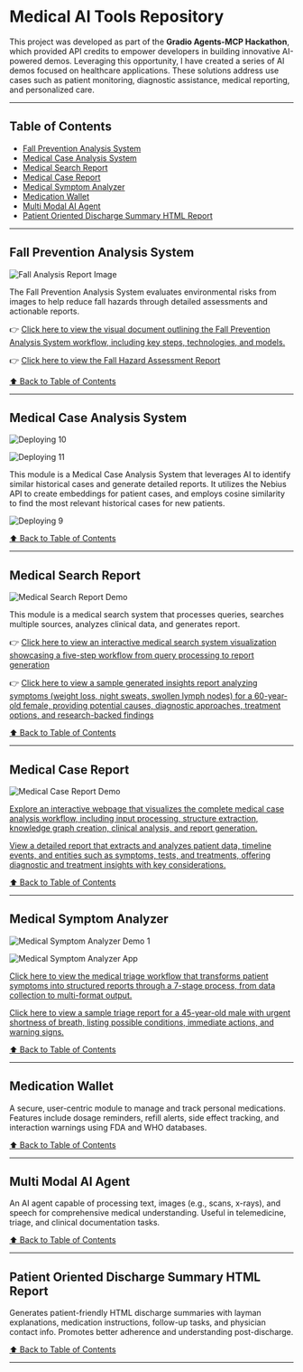 # Medical AI Tools Repository

This project was developed as part of the **Gradio Agents-MCP Hackathon**, which provided API credits to empower developers in building innovative AI-powered demos. Leveraging this opportunity, I have created a series of AI demos focused on healthcare applications. These solutions address use cases such as patient monitoring, diagnostic assistance, medical reporting, and personalized care.

---

## Table of Contents

- [Fall Prevention Analysis System](#fall-prevention-analysis-system)
- [Medical Case Analysis System](#medical-case-analysis-system)
- [Medical Search Report](#medical-search-report)
- [Medical Case Report](#medical-case-report)
- [Medical Symptom Analyzer](#medical-symptom-analyzer)
- [Medication Wallet](#medication-wallet)
- [Multi Modal AI Agent](#multi-modal-ai-agent)
- [Patient Oriented Discharge Summary HTML Report](#patient-oriented-discharge-summary-html-report)

---

## Fall Prevention Analysis System

![Fall Analysis Report Image](https://nbahador.github.io/healthcare-ai-demos-api/Fall_analysis_report/demo_report_image.png)

The Fall Prevention Analysis System evaluates environmental risks from images to help reduce fall hazards through detailed assessments and actionable reports.

👉 [Click here to view the visual document outlining the Fall Prevention Analysis System workflow, including key steps, technologies, and models.](https://nbahador.github.io/healthcare-ai-demos-api/Fall_analysis_report/Workflow.html)

👉 [Click here to view the Fall Hazard Assessment Report](https://nbahador.github.io/healthcare-ai-demos-api/Fall_analysis_report/fall_analysis_report_20250630_225500.html)

[⬆ Back to Table of Contents](#table-of-contents)

---

## Medical Case Analysis System

![Deploying 10](https://nbahador.github.io/healthcare-ai-demos-api/Medical-case-analysis/images/deploying_10.jpg)

![Deploying 11](https://nbahador.github.io/healthcare-ai-demos-api/Medical-case-analysis/images/deploying_11.jpg)

This module is a Medical Case Analysis System that leverages AI to identify similar historical cases and generate detailed reports. It utilizes the Nebius API to create embeddings for patient cases, and employs cosine similarity to find the most relevant historical cases for new patients.

![Deploying 9](https://nbahador.github.io/healthcare-ai-demos-api/Medical-case-analysis/images/deploying_9.jpg)


[⬆ Back to Table of Contents](#table-of-contents)

---

## Medical Search Report

![Medical Search Report Demo](https://nbahador.github.io/healthcare-ai-demos-api/Medical_Search_Report/demo1.png)

This module is a medical search system that processes queries, searches multiple sources, analyzes clinical data, and generates report.

👉 [Click here to view an interactive medical search system visualization showcasing a five-step workflow from query processing to report generation](https://nbahador.github.io/healthcare-ai-demos-api/Medical_Search_Report/workflow.html)

👉 [Click here to view a sample generated insights report analyzing symptoms (weight loss, night sweats, swollen lymph nodes) for a 60-year-old female, providing potential causes, diagnostic approaches, treatment options, and research-backed findings](https://nbahador.github.io/healthcare-ai-demos-api/Medical_Search_Report/medical_report.html)


[⬆ Back to Table of Contents](#table-of-contents)

---

## Medical Case Report

![Medical Case Report Demo](https://nbahador.github.io/healthcare-ai-demos-api/Medical_case_report/demo1.png)

[Explore an interactive webpage that visualizes the complete medical case analysis workflow, including input processing, structure extraction, knowledge graph creation, clinical analysis, and report generation.](https://nbahador.github.io/healthcare-ai-demos-api/Medical_case_report/workflow.html)

[View a detailed report that extracts and analyzes patient data, timeline events, and entities such as symptoms, tests, and treatments, offering diagnostic and treatment insights with key considerations.](https://nbahador.github.io/healthcare-ai-demos-api/Medical_case_report/medical_case_report_20250630_115744.html)


[⬆ Back to Table of Contents](#table-of-contents)

---

## Medical Symptom Analyzer

![Medical Symptom Analyzer Demo 1](https://nbahador.github.io/healthcare-ai-demos-api/Medical_Symptom_Analyzer/demo1.png)

![Medical Symptom Analyzer App](https://nbahador.github.io/healthcare-ai-demos-api/Medical_Symptom_Analyzer/App.png)

[Click here to view the medical triage workflow that transforms patient symptoms into structured reports through a 7-stage process, from data collection to multi-format output.](https://nbahador.github.io/healthcare-ai-demos-api/Medical_Symptom_Analyzer/workflow.html)

[Click here to view a sample triage report for a 45-year-old male with urgent shortness of breath, listing possible conditions, immediate actions, and warning signs.](https://nbahador.github.io/healthcare-ai-demos-api/Medical_Symptom_Analyzer/report_45yo_male_20250701_205911.html)


[⬆ Back to Table of Contents](#table-of-contents)

---

## Medication Wallet

A secure, user-centric module to manage and track personal medications. Features include dosage reminders, refill alerts, side effect tracking, and interaction warnings using FDA and WHO databases.

[⬆ Back to Table of Contents](#table-of-contents)

---

## Multi Modal AI Agent

An AI agent capable of processing text, images (e.g., scans, x-rays), and speech for comprehensive medical understanding. Useful in telemedicine, triage, and clinical documentation tasks.

[⬆ Back to Table of Contents](#table-of-contents)

---

## Patient Oriented Discharge Summary HTML Report

Generates patient-friendly HTML discharge summaries with layman explanations, medication instructions, follow-up tasks, and physician contact info. Promotes better adherence and understanding post-discharge.

[⬆ Back to Table of Contents](#table-of-contents)

---
